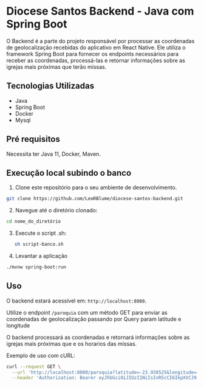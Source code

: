 # Diocese Santos Backend - Java com Spring Boot

O Backend é a parte do projeto responsável por processar as coordenadas de geolocalização recebidas do aplicativo em React Native. Ele utiliza o framework Spring Boot para fornecer os endpoints necessários para receber as coordenadas, processá-las e retornar informações sobre as igrejas mais próximas que terão missas.

## Tecnologias Utilizadas

- Java
- Spring Boot
- Docker
- Mysql

## Pré requisitos
Necessita ter Java 11, Docker, Maven.

## Execução local subindo o banco

1. Clone este repositório para o seu ambiente de desenvolvimento.

```bash
git clone https://github.com/LeoRBlume/diocese-santos-backend.git 
```
2. Navegue até o diretório clonado:

```bash
cd nome_do_diretório 
```

3. Execute o script .sh:

```bash
   sh script-banco.sh
```

4. Levantar a aplicação
```bash
./mvnw spring-boot:run
```

## Uso

O backend estará acessível em: `http://localhost:8080`.



Utilize o endpoint `/paroquia` com um método GET para enviar as coordenadas de geolocalização passando por Query param latitude e longitude

O backend processará as coordenadas e retornará informações sobre as igrejas mais próximas que e os horarios das missas.

Exemplo de uso com cURL:

```bash
curl --request GET \
  --url 'http://localhost:8080/paroquia?latitude=-23.938525&longitude=-46.418176' \
  --header 'Authorization: Bearer eyJhbGciOiJIUzI1NiIsInR5cCI6IkpXVCJ9.eyJzdWIiOiIxMjM0NTY3ODkwIiwibmFtZSI6IkpvaG4gRG9lIiwiaWF0IjoxNTE2MjM5MDIyfQ.SflKxwRJSMeKKF2QT4fwpMeJf36POk6yJV_adQssw5c' \
 ```


